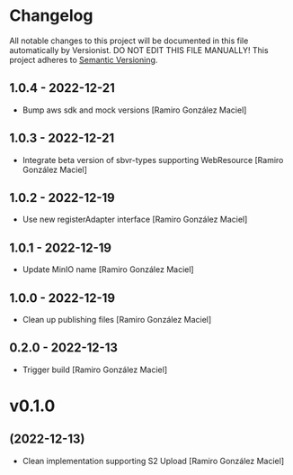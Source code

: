 # Changelog

All notable changes to this project will be documented in this file
automatically by Versionist. DO NOT EDIT THIS FILE MANUALLY!
This project adheres to [Semantic Versioning](http://semver.org/).

## 1.0.4 - 2022-12-21

* Bump aws sdk and mock versions [Ramiro González Maciel]

## 1.0.3 - 2022-12-21

* Integrate beta version of sbvr-types supporting WebResource [Ramiro González Maciel]

## 1.0.2 - 2022-12-19

* Use new registerAdapter interface [Ramiro González Maciel]

## 1.0.1 - 2022-12-19

* Update MinIO name [Ramiro González Maciel]

## 1.0.0 - 2022-12-19

* Clean up publishing files [Ramiro González Maciel]

## 0.2.0 - 2022-12-13

* Trigger build [Ramiro González Maciel]

# v0.1.0
## (2022-12-13)

* Clean implementation supporting S2 Upload [Ramiro González Maciel]
